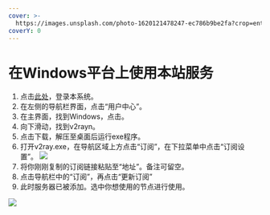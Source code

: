 ```yaml
---
cover: >-
  https://images.unsplash.com/photo-1620121478247-ec786b9be2fa?crop=entropy&cs=srgb&fm=jpg&ixid=MnwxOTcwMjR8MHwxfHNlYXJjaHwzfHx3aW5kb3dzJTIwMTB8ZW58MHx8fHwxNjM5MDM1NjY0&ixlib=rb-1.2.1&q=85
coverY: 0
---
```


# 在Windows平台上使用本站服务



1. 点击[此处]()，登录本系统。
2. 在左侧的导航栏界面，点击“用户中心”。&#x20;
3. 在主界面，找到Windows，点击。
4. 向下滑动，找到v2rayn。
5. 点击下载，解压至桌面后运行exe程序。
6. 打开v2ray.exe，在导航区域上方点击“订阅”，在下拉菜单中点击“订阅设置”。 [![](https://s2.loli.net/2021/12/09/RwAHm6jgJPtnY8o.png)](https://sm.ms/image/RwAHm6jgJPtnY8o)
7. 将你刚刚复制的订阅链接粘贴至“地址”。备注可留空。
8. 点击导航栏中的“订阅”，再点击“更新订阅”
9. 此时服务器已被添加。选中你想使用的节点进行使用。

![](https://s2.loli.net/2021/12/09/qEMYu4pIFxhvHKa.png)
